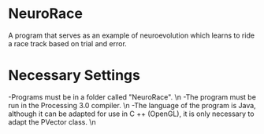 # NeuroRace
A program that serves as an example of neuroevolution which learns to ride a race track based on trial and error.

# Necessary Settings

-Programs must be in a folder called "NeuroRace". \n
-The program must be run in the Processing 3.0 compiler. \n
-The language of the program is Java, although it can be adapted for use in C ++ (OpenGL), it is only necessary to adapt the PVector class. \n
